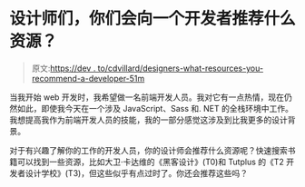 # 设计师们，你们会向一个开发者推荐什么资源？

> 原文:[https://dev . to/cdvillard/designers-what-resources-you-recommend-a-developer-51m](https://dev.to/cdvillard/designers-what-resources-would-you-recommend-to-a-developer-51m)

当我开始 web 开发时，我希望做一名前端开发人员。我对它有一点热情，现在仍然如此，即使我今天在一个涉及 JavaScript、Sass 和. NET 的全栈环境中工作。我想提高我作为前端开发人员的技能，我的一部分感觉这涉及到比我更多的设计背景。

对于有兴趣了解你的工作的开发人员，你的设计师会推荐什么资源呢？快速搜索书籍可以找到一些资源，比如大卫·卡达维的《黑客设计》(T0)和 Tutplus 的《T2 开发者设计学校》(T3)，但这些似乎有点过时了。你还会推荐这些吗？